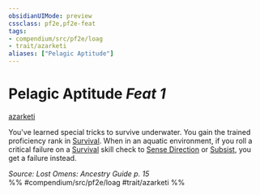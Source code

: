 ```yaml
---
obsidianUIMode: preview
cssclass: pf2e,pf2e-feat
tags:
- compendium/src/pf2e/loag
- trait/azarketi
aliases: ["Pelagic Aptitude"]
---
```

# Pelagic Aptitude  *Feat 1*  
[azarketi](rules/traits/azarketi-loag.md "Azarketi Ancestry & Heritage Trait")  


You've learned special tricks to survive underwater. You gain the trained proficiency rank in [Survival](compendium/skills.md#Survival). When in an aquatic environment, if you roll a critical failure on a [Survival](compendium/skills.md#Survival) skill check to [Sense Direction](rules/actions/sense-direction.md) or [Subsist](rules/actions/subsist.md), you get a failure instead.

*Source: Lost Omens: Ancestry Guide p. 15*  
%% #compendium/src/pf2e/loag #trait/azarketi %%